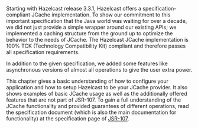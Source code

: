 
Starting with Hazelcast release 3.3.1, Hazelcast offers a specification-compliant JCache implementation. To show our commitment to this
important specification that the Java world was waiting for over a decade, we did not just provide a simple wrapper around our existing
APIs; we implemented a caching structure from the ground up to optimize the behavior to the needs of JCache.
The Hazelcast JCache implementation is 100% TCK (Technology Compatibility Kit) compliant and therefore passes all specification
requirements.

In addition to the given specification, we added some features like asynchronous versions of almost all
operations to give the user extra power.  

This chapter gives a basic understanding of how to configure your application and how to setup Hazelcast to be your JCache
provider. It also shows examples of basic JCache usage as well as the additionally offered features that are not part of JSR-107.
To gain a full understanding of the JCache functionality and provided guarantees of different operations, read
the specification document (which is also the main documentation for functionality) at the specification page of <a href="https://www.jcp.org/en/jsr/detail?id=107" target="_blank">JSR-107</a>.





